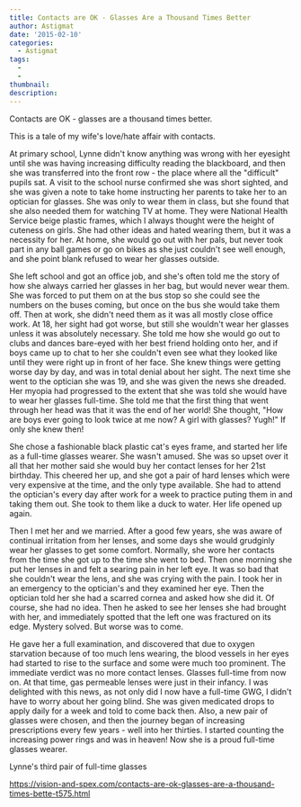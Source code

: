 ```yaml
---
title: Contacts are OK - Glasses Are a Thousand Times Better
author: Astigmat
date: '2015-02-10'
categories:
  - Astigmat
tags:
  - 
  - 
thumbnail: 
description: 
---
```


Contacts are OK - glasses are a thousand times better.

This is a tale of my wife's love/hate affair with contacts.

At primary school, Lynne didn't know anything was wrong with her eyesight until she was having increasing difficulty reading the blackboard, and then she was transferred into the front row - the place where all the "difficult" pupils sat. A visit to the school nurse confirmed she was short sighted, and she was given a note to take home instructing her parents to take her to an optician for glasses. She was only to wear them in class, but she found that she also needed them for watching TV at home. They were National Health Service beige plastic frames, which I always thought were the height of cuteness on girls. She had other ideas and hated wearing them, but it was a necessity for her. At home, she would go out with her pals, but never took part in any ball games or go on bikes as she just couldn't see well enough, and she point blank refused to wear her glasses outside.

She left school and got an office job, and she's often told me the story of how she always carried her glasses in her bag, but would never wear them. She was forced to put them on at the bus stop so she could see the numbers on the buses coming, but once on the bus she would take them off. Then at work, she didn't need them as it was all mostly close office work. At 18, her sight had got worse, but still she wouldn't wear her glasses unless it was absolutely necessary. She told me how she would go out to clubs and dances bare-eyed with her best friend holding onto her, and if boys came up to chat to her she couldn't even see what they looked like until they were right up in front of her face. She knew things were getting worse day by day, and was in total denial about her sight. The next time she went to the optician she was 19, and she was given the news she dreaded. Her myopia had progressed to the extent that she was told she would have to wear her glasses full-time. She told me that the first thing that went through her head was that it was the end of her world! She thought, "How are boys ever going to look twice at me now? A girl with glasses? Yugh!" If only she knew then!

She chose a fashionable black plastic cat's eyes frame, and started her life as a full-time glasses wearer. She wasn't amused. She was so upset over it all that her mother said she would buy her contact lenses for her 21st birthday. This cheered her up, and she got a pair of hard lenses which were very expensive at the time, and the only type available. She had to attend the optician's every day after work for a week to practice puting them in and taking them out. She took to them like a duck to water. Her life opened up again.

Then I met her and we married. After a good few years, she was aware of continual irritation from her lenses, and some days she would grudginly wear her glasses to get some comfort. Normally, she wore her contacts from the time she got up to the time she went to bed. Then one morning she put her lenses in and felt a searing pain in her left eye. It was so bad that she couldn't wear the lens, and she was crying with the pain. I took her in an emergency to the optician's and they examined her eye. Then the optician told her she had a scarred cornea and asked how she did it. Of course, she had no idea. Then he asked to see her lenses she had brought with her, and immediately spotted that the left one was fractured on its edge. Mystery solved. But worse was to come.

He gave her a full examination, and discovered that due to oxygen starvation because of too much lens wearing, the blood vessels in her eyes had started to rise to the surface and some were much too prominent. The immediate verdict was no more contact lenses. Glasses full-time from now on. At that time, gas permeable lenses were just in their infancy. I was delighted with this news, as not only did I now have a full-time GWG, I didn't have to worry about her going blind. She was given medicated drops to apply daily for a week and told to come back then. Also, a new pair of glasses were chosen, and then the journey began of increasing prescriptions every few years - well into her thirties. I started counting the increasing power rings and was in heaven! Now she is a proud full-time glasses wearer.


Lynne's third pair of full-time glasses

https://vision-and-spex.com/contacts-are-ok-glasses-are-a-thousand-times-bette-t575.html
